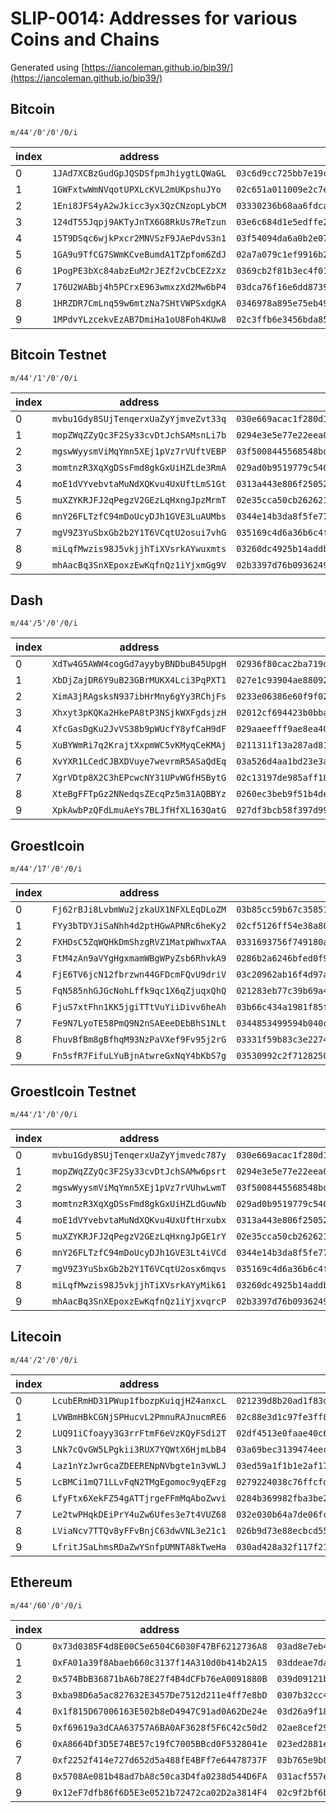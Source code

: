 # SLIP-0014: Addresses for various Coins and Chains

Generated using [https://iancoleman.github.io/bip39/](https://iancoleman.github.io/bip39/)

## Bitcoin

`m/44'/0'/0'/0/i`

index | address                              | public key                                                           | private key
------|--------------------------------------|----------------------------------------------------------------------|------------
   0  | `1JAd7XCBzGudGpJQSDSfpmJhiygtLQWaGL` | `03c6d9cc725bb7e19c026df03bf693ee1171371a8eaf25f04b7a58f6befabcd38c` | `L1KjqxZkUwdXaKNL15F2jJZVZpgi2HkHPHGyqTrQNNegyZez3A7Z`
   1  | `1GWFxtwWmNVqotUPXLcKVL2mUKpshuJYo`  | `02c651a011009e2c7e7b3ed2068857ca0a47cba35b73e06c32e3c06ef3aa67621d` | `KyBcuurcaJw6NqnZsmtpDqjbsS67PTXEZAK9QyFEDsyYjmNJJozj`
   2  | `1Eni8JFS4yA2wJkicc3yx3QzCNzopLybCM` | `03330236b68aa6fdcaca0ea72e11b360c84ed19a338509aa527b678a7ec9076882` | `L3yYwqub7bYq6qKkPf9UAE7uuZYV8adAHvEaceXY9fKX8G7FDCoZ`
   3  | `124dT55Jqpj9AKTyJnTX6G8RkUs7ReTzun` | `03e6c684d1e5edffe2fc43d260eb19fea91754b92e90627df7f87e06fc12c6a485` | `L2SNnZeTNHwgr9mayyHLZxmpyQN4SNbrxjBf9Rwq5Fvu2wwTm476`
   4  | `15T9DSqc6wjkPxcr2MNVSzF9JAePdvS3n1` | `03f54094da6a0b2e0799286268bb59ca7c83538e81c78e64f6333f40f9e0e222c0` | `L4jzKXRhQXesPeUSUNi7EMHAEBFzwJuAkZsNi5tja9rLxgGajwPv`
   5  | `1GA9u9TfCG7SWmKCveBumdA1TZpfom6ZdJ` | `02a7a079c1ef9916b289c2ff21a992c808d0de3dfcf8a9f163205c5c9e21f55d5c` | `L1N67rzEMn6fqvhkFeDnt11LMxYdGZtGQgdYVuASNpmQRawgbJEN`
   6  | `1PogPE3bXc84abzEuM2rJEZf2vCbCEZzXz` | `0369cb2f81b3ec4f0132cf1ac88f09332439773b3f1579bb6557717d0b720c7226` | `L3Y5pgT2ewKqdqh6kcGDQ7YHFoW5Vh4xErrPqb4Yjb5re9QYZw7D`
   7  | `176U2WABbj4h5PCrxE963wmxzXd2Mw6bP4` | `03dca76f16e6dd87396c5cdae1af1515b60d104fba881cd7591fe6fa60ef3aeabd` | `L2RpVajejxusxUXqLHTFJAyp1nzJnT2xuJpfm7Uah4GGUHz7XD58`
   8  | `1HRZDR7CmLnq59w6mtzNa7SHtVWPSxdgKA` | `0346978a895e75eb498dbf4aff8fa334e6994db1b34a4f2576adc9225415eb9548` | `Kx8nBDjAkXkykD62AF8XjP8W5Z4a79iZC8Z7axyDWXsZTcn5agzM`
   9  | `1MPdvYLzcekvEzAB7DmiHa1oU8Foh4KUw8` | `02c3ffb6e3456bda85d17845a764f23a54aad4fd39260d5c8da6493134713862ca` | `L1xWyxmCkjsB2Z9wnjoZ5TGabeg8KbpZt1PjgVsKA9pn3L7JCiTs`

## Bitcoin Testnet

`m/44'/1'/0'/0/i`

index | address                              | public key                                                           | private key
------|--------------------------------------|----------------------------------------------------------------------|------------
   0  | `mvbu1Gdy8SUjTenqerxUaZyYjmveZvt33q` | `030e669acac1f280d1ddf441cd2ba5e97417bf2689e4bbec86df4f831bf9f7ffd0` | `cPigoY3hubxpXad1t5WmxpcQpmezLeCcbpA7EpyhDofFnein2wF5`
   1  | `mopZWqZZyQc3F2Sy33cvDtJchSAMsnLi7b` | `0294e3e5e77e22eea0e4c0d30d89beb4db7f69b4bf1ae709e411d6a06618b8f852` | `cVN8eHRQh8r9THM2Mu5HCSjx6cfVdssqGL1KeiCKBwUouyf6K5F5`
   2  | `mgswWyysmViMqYmn5XEj1pVz7rVUftVEBP` | `03f5008445568548bd745a3dedccc6048969436bf1a49411f60938ff1938941f14` | `cUCiXe6qNE43rEJkSR9e1Tt37W5gQmmGeBiSmXzDbZgxbs5Z5nvK`
   3  | `momtnzR3XqXgDSsFmd8gkGxUiHZLde3RmA` | `029ad0b9519779c540b34fa8d11d24d14a5475546bfa28c7de50573d22a503ce21` | `cTAi8RAF2htyUn3F921npbuJLSVdYfpfwqjwLEAPkqvFxLAF716k`
   4  | `moE1dVYvebvtaMuNdXQKvu4UxUftLmS1Gt` | `0313a443e806f25052ac7363adc689fcfa72893f2a51a35ab5e096ed5e6cd8517e` | `cUmGFJMq5Vkh4rjKHe4J4S5adJH1E8xFJJ2ZARBSZNBVzYwj1RvH`
   5  | `muXZYKRJFJ2qPegzV2GEzLqHxngJpzMrmT` | `02e35cca50cb2626212bce8fdfb988bb33f303b15536e9f84f018e63045dbb84ac` | `cRHMG1RjgVWTdUNEgDD5oNEvQvBAha5N3YntnT7rC8yekePLGQwR`
   6  | `mnY26FLTzfC94mDoUcyDJh1GVE3LuAUMbs` | `0344e14b3da8f5fe77a5465d0f8fe089d64ed5517d1f1f989edd00f530938a2c22` | `cS9rFFu8douRgweuQKLdF4QXpS3H1UeoNxZWTt6K874nt4sy56HX`
   7  | `mgV9Z3YuSbxGb2b2Y1T6VCqtU2osui7vhG` | `035169c4d6a36b6c4f3e210f46d329efa1cb7a67ffce7d62062d4a8a17c23756e1` | `cQ1Uh9vXLhaoEgPGUEGMoWACpzrVesmB8G4KdK5vZBnLBifyB29Q`
   8  | `miLqfMwzis98J5vkjjhTiXVsrkAYwuxmts` | `03260dc4925b14addb52b4e62c698b99d2318f3d909477a081ae8e5d94dc3c66d8` | `cPwi3WVwjgr422fBeLa22UHwRkQEMZqoJBjevuosqd25yyYekEkF`
   9  | `mhAacBq3SnXEpoxzEwKqfnQz1iYjxmGg9V` | `02b3397d76b093624981b3c3a279c79496d16820f821528b9e403bdfc162b34c3c` | `cRkkmKXgTmq3Je2B71Rn4HQxeo2hEqvtUeQ5r4Q7eKr5qtq6vzu4`

## Dash

`m/44'/5'/0'/0/i`

index | address                              | public key                                                           | private key
------|--------------------------------------|----------------------------------------------------------------------|------------
   0  | `XdTw4G5AWW4cogGd7ayybyBNDbuB45UpgH` | `02936f80cac2ba719ddb238646eb6b78a170a55a52a9b9f08c43523a4a6bd5c896` | `XFiosCguxccAvHDasUYWU4mmx4PABR4dDQhk99k8D2N9cKeTRnYq`
   1  | `XbDjZajDR6Y9uB23GBrMUKX4Lci3PqPXT1` | `027e1c93904ae880921decff4042cee3901c984fb89f33b39e9cf1db544002e6ba` | `XKCAE7yNMpRyczUehbX1aMQabUqd8g5Hx2FobmkZ2QVUmoRFiKGJ`
   2  | `XimA3jRAgsksN937ibHrMny6gYy3RChjFs` | `0233e06386e60f9f02fcd2b73f1868cdf5a6dfdcebcd6ddc2b337b25feb1053532` | `XBscYDmgeg6xuK9tUZk5itHGYRqs5VqpUcu4Yn5An3TJrfz7xfgb`
   3  | `Xhxyt3pKQKa2HkePA8tP3NSjkWXFgdsjzH` | `02012cf694423b0bba8a54596f4923c1c8d74458f884f8d611c7305ca6d25320d1` | `XEkU65os4QjrLYy8HKxfEYtFyuy7RqMAGpHDEgSdMjFWtDFDRPid`
   4  | `XfcGasDgKu2JvVS38b9pWUcfY8yfCaH9dF` | `029aaeefff9ae8ea408de41747ac634b49cb90e111b1ac623c3c742dc5ebe42737` | `XFaR8NpQjY8wWrUPNmedwvXyFQTJyj75k1jfYh4Bs2sfBzmfTRFz`
   5  | `XuBYWmRi7q2KrajtXxpmWC5vKMyqCeKMAj` | `0211311f13a287ad81adf710cc837f66b2ce432070752c376861d08c7b91eda67e` | `XEBxR4AExnhCEBXLvQGX9KYg1TwSfngN4CgnzMeY6zeAgLQYxnYH`
   6  | `XvYXR1LCedCJBXDVuye7wevrmR5ASaQdEq` | `03a526d4aa1bd23e3a4d21646b25901d30734b09413eb6462f9251707db0da0f0a` | `XEo8Haet4xLXrPiEbmRogGXjs8UyeowRUXHrfKkF45m32w18u7hK`
   7  | `XgrVDtp8X2C3hEPcwcNY31UPvWGfHSBytG` | `02c13197de985aff1847a0b0b6fa41d750cdcf3dee03b3e209729ea4a5c99341a7` | `XBdQ7YnpdKqyuA5RH2RzwfWnACKgpTJg9STbxrGFmgoKG7URhYGN`
   8  | `XteBgFFTpGz2NNedqsZEcqPz5m31AQBBYz` | `0260ec3beb9f51b4de98fe7f4c13814077603b6211c9e6acdd1c7b0cc796450d79` | `XK13VgxcbF3h9Hr9g5bn1uuhtuaNsfEbcFzQxUsowVVeV7LKGQRy`
   9  | `XpkAwbPzQFdLmuAeYs7BLJfHfXL163QatG` | `027df3bcb58f397d99ec944ae74b15f15bf6ab24190e11e7d3fc164107eb36258b` | `XEq1Rvq4AQKNm52pqiaeUnyG6DZ9Zf6EvrmaZ23Xx2aVrUPYkq6b`

## Groestlcoin

`m/44'/17'/0'/0/i`

index | address                              | public key                                                           | private key
------|--------------------------------------|----------------------------------------------------------------------|------------
   0  | `Fj62rBJi8LvbmWu2jzkaUX1NFXLEqDLoZM` | `03b85cc59b67c35851eb5060cfc3a759a482254553c5857075c9e247d74d412c91` | `KyEjYKtiAqyERxq6f9SMQ29GinrThjVrEmfdUrKZz6ZPnPxr8Hor`
   1  | `FYy3bTDYJiSaNhh4d2ptHGwAPNRc6heKy2` | `02cf5126ff54e38a80a919579d7091cafe24840eab1d30fe2b4d59bdd9d267cad8` | `KyYazbWftZUkCf2k9YFQr6UXtfjAw3vnZXyep6pz9PWATWm6wKaL`
   2  | `FXHDsC5ZqWQHkDmShzgRVZ1MatpWhwxTAA` | `0331693756f749180aeed0a65a0fab0625a2250bd9abca502282a4cf0723152e67` | `L189RB5TvaJX6p3mnjaoJ12R2GGzdxu1iDUvJPdT3d9Wh8c3g9q9`
   3  | `FtM4zAn9aVYgHgxmamWBgWPyZsb6RhvkA9` | `0286b2a6246bfed0f9a3a4e2ccb49b6989fe078177580b763bbe01e3d4fdfecacd` | `KwwoyZrELnXJc1mvuviWCWc3xSZDBUfnpgwee81B6H83myTQ43y9`
   4  | `FjE6TV6jcN12fbrzwn44GFDcmFQvU9driV` | `03c20962ab16f4d97a4f6f8b83f73a05457794ced25debbf8299336e6ac48bf40d` | `L3rGDCVjokG5caEwpxkQSUuDAQc7arsHCzSiFgzqMpJckyVVXAv9`
   5  | `FqN585nhGJGcNohLffk9qc1X6qZjuqxQhQ` | `021283eb77c39b69a4a5920191e884b71d202fe658057b5b2258db357b8731e707` | `KwhgmgqhztPTRKSTwnYz6QpFVQNL9BGfgvfHLxsQrvuAZb4kDhRR`
   6  | `FjuS7xtFhn1KK5jgiTTtVuYiiDivv6heAh` | `03b66c434a1981f85fdb1c8aaa8f6fd2e02dd267b72f832f3fb2a82b25c24c7d41` | `KxtPi5etKLJcF2tzis3ENn8LSCXy36qU6pJqD5J6C9TwYP3qnsFm`
   7  | `Fe9N7LyoTE58PmQ9N2nSAEeeDEbBhS1NLt` | `0344853499594b040ca8c4f605b5f5005d0c4fdf475cd75f158444c6d86b11f3ca` | `Kx4cu3FjSujkjTQVz8LDArXkpScgyMbtJDHEWWaHsrmnTXmtW9M5`
   8  | `FhuvBfBm8gBfhqM93NzPaVXef9Fv95j2rG` | `03331f59b83c3e2274d4b25ca7643f55822e217339132f26e6ce2db82b6e1f8062` | `L3UA7k9U8x5PTc7XQoDtzM5qisNF7XrEkhufF6X73D4iahSMn7t2`
   9  | `Fn5sfR7FifuLYuBjnAtwreGxNqY4bKbS7g` | `03530992c2f712825050f987aa98b2b7cacd4fbd007aef453675afcc1d750c456a` | `KxvLzbDGH6xL92nHVn4kBAHMaEdRJneqhfiF7btgKT5oa6D1KwWx`

## Groestlcoin Testnet

`m/44'/1'/0'/0/i`

index | address                              | public key                                                           | private key
------|--------------------------------------|----------------------------------------------------------------------|------------
   0  | `mvbu1Gdy8SUjTenqerxUaZyYjmvedc787y` | `030e669acac1f280d1ddf441cd2ba5e97417bf2689e4bbec86df4f831bf9f7ffd0` | `cPigoY3hubxpXad1t5WmxpcQpmezLeCcbpA7EpyhDofFnedLHBaT`
   1  | `mopZWqZZyQc3F2Sy33cvDtJchSAMw6psrt` | `0294e3e5e77e22eea0e4c0d30d89beb4db7f69b4bf1ae709e411d6a06618b8f852` | `cVN8eHRQh8r9THM2Mu5HCSjx6cfVdssqGL1KeiCKBwUouyeX5wXZ`
   2  | `mgswWyysmViMqYmn5XEj1pVz7rVUhwLwmT` | `03f5008445568548bd745a3dedccc6048969436bf1a49411f60938ff1938941f14` | `cUCiXe6qNE43rEJkSR9e1Tt37W5gQmmGeBiSmXzDbZgxbs6qx83w`
   3  | `momtnzR3XqXgDSsFmd8gkGxUiHZLdGuwNb` | `029ad0b9519779c540b34fa8d11d24d14a5475546bfa28c7de50573d22a503ce21` | `cTAi8RAF2htyUn3F921npbuJLSVdYfpfwqjwLEAPkqvFxL9w2gMf`
   4  | `moE1dVYvebvtaMuNdXQKvu4UxUftHrxubx` | `0313a443e806f25052ac7363adc689fcfa72893f2a51a35ab5e096ed5e6cd8517e` | `cUmGFJMq5Vkh4rjKHe4J4S5adJH1E8xFJJ2ZARBSZNBVzYwFUfyE`
   5  | `muXZYKRJFJ2qPegzV2GEzLqHxngJpGE1rY` | `02e35cca50cb2626212bce8fdfb988bb33f303b15536e9f84f018e63045dbb84ac` | `cRHMG1RjgVWTdUNEgDD5oNEvQvBAha5N3YntnT7rC8yekeHrXcuQ`
   6  | `mnY26FLTzfC94mDoUcyDJh1GVE3Lt4iVCd` | `0344e14b3da8f5fe77a5465d0f8fe089d64ed5517d1f1f989edd00f530938a2c22` | `cS9rFFu8douRgweuQKLdF4QXpS3H1UeoNxZWTt6K874nt4vDYQJp`
   7  | `mgV9Z3YuSbxGb2b2Y1T6VCqtU2osx6mqvs` | `035169c4d6a36b6c4f3e210f46d329efa1cb7a67ffce7d62062d4a8a17c23756e1` | `cQ1Uh9vXLhaoEgPGUEGMoWACpzrVesmB8G4KdK5vZBnLBifd1t1d`
   8  | `miLqfMwzis98J5vkjjhTiXVsrkAYyMik61` | `03260dc4925b14addb52b4e62c698b99d2318f3d909477a081ae8e5d94dc3c66d8` | `cPwi3WVwjgr422fBeLa22UHwRkQEMZqoJBjevuosqd25yyZB6Yk5`
   9  | `mhAacBq3SnXEpoxzEwKqfnQz1iYjxvqrcP` | `02b3397d76b093624981b3c3a279c79496d16820f821528b9e403bdfc162b34c3c` | `cRkkmKXgTmq3Je2B71Rn4HQxeo2hEqvtUeQ5r4Q7eKr5qtnuEeMs`

## Litecoin

`m/44'/2'/0'/0/i`

index | address                              | public key                                                           | private key
------|--------------------------------------|----------------------------------------------------------------------|------------
   0  | `LcubERmHD31PWup1fbozpKuiqjHZ4anxcL` | `021239d8b20ad1f83d34383e82075d0e11f7a98d06f9e015b56cff61db1e4f8c25` | `T5wTndHdQ1sDnQhApMnDrbQV56PEnjZeRMq9ao2aRJALyUdjdExP`
   1  | `LVWBmHBkCGNjSPHucvL2PmnuRAJnucmRE6` | `02c88e3d1c97fe3ff8eb2f51c37ca66cbfabb6404ddf8158478fae3b8a90e98035` | `TAZnJTHBjN7UoXV6v1aGhVkgq7kBbtXe9h1oKND7LHGS4FC5wnKQ`
   2  | `LUQ91iCfoayy3G3rrFtmF6eVzKQyFSdi2T` | `02df4513e0faae40c6e1dbca606c4fe6c3e22d00a30024ea2b01b7da0097a97f82` | `T3bxs7ZtsnCrXn1dhYJeRBu2FkLFLf8oyhiahMkhdJwxiDVAUP1e`
   3  | `LNk7cQvGW5LPgkii3RUX7YQWtX6HjmLbB4` | `03a69bec3139474eec35f7c87d59f8b6ec37423dbcfce5c5d090bd26de604a2b70` | `T3SQgQ4byehx5ayT98PE7ZDPr68taysoW2Hm6FyDNWuyKiBpWa3L`
   4  | `Laz1nYzJwrGcaZDEERENpNVbgte1n3vWLJ` | `03ed59a1f1b1e2af17ae00ff373a3cedd8b7bd3c4723a76d469e52ec8caba09337` | `T5HGaZgAs35kWheKDFDhdHz1sqNgo3FitUaeBegugamfFxRSjYga`
   5  | `LcBMCi1mQ71LLvFqN2TMgEgomoc9yqEFzg` | `0279224038c76ffcfd1a95ca5d93bcb15c426e18776362fcddd76ff7cc60b9a25d` | `TAdPGc81ANgVhvEVyK5K5DQee4DEv1dDeXAUCBqn6ocPx5Wdi7qc`
   6  | `LfyFtx6XekFZ54gATTjrgeFFmMqAboZwvi` | `0284b369982fba3be2ef729a96b13806b2372c6f3b5209c44fd5ce29c0a1eca976` | `T8WecZVp58aYSvtaw8PAhhx2hxMRBUuvT25dtDyk4x6vE97PHnAY`
   7  | `Le2twPHqkDEiPrY4uZw6Ufes3e7t4VUZ68` | `032e030b64a7de06fc972b7fb82ca4392c4e5a535ce942f32d6b660b1d58b5176c` | `T5ojDJgMa3QYZkst9po2B6P5SXyP4vFuBFZBhvyp8E9Ek74yCzoE`
   8  | `LViaNcv7TTQv8yFFvBnjC63dwVNL3e21c1` | `026b9d73e88ecbcd55a68e0a8e6c651e2543075b85fc6e85386e1a8009e9a55abe` | `T7YQp9UidMzNSRJHPpCVWeANPpDK5Nz1MhfWuP5sy6YFUB5VJiat`
   9  | `LfritJSaLhmsRDaZwYSnfpUMNTA8kTweHa` | `030ad428a32f117f21cbf581630858b28baa957cb475ac43b7536b1a1da3d00293` | `T3WSZzJmXPZB7Mr5vAQ5qmi2b9zFww5oLHqUcyy7371d9ujZb8Kb`

## Ethereum

`m/44'/60'/0'/0/i`

index | address                                      | public key                                                           | private key
------|----------------------------------------------|----------------------------------------------------------------------|------------
   0  | `0x73d0385F4d8E00C5e6504C6030F47BF6212736A8` | `03ad8e7eb4f3a7d1a409fa7bdc7b79d8840fe746d3fa9ee17fee4f84631ec1430b` | `759e46263f1505994d11142d70027975c9b9fef15489b09bd987eb8a31aba0db`
   1  | `0xFA01a39f8Abaeb660c3137f14A310d0b414b2A15` | `03ddeae7da4e54757d3f3038315344709971849a971d2619797d9b8574e373ae9b` | `616883a861adaab932634c283e294bcfdc9797757984bc4a15a9484ada947177`
   2  | `0x574BbB36871bA6b78E27f4B4dCFb76eA0091880B` | `039d09121b995a1f7fe5d30996f6a66fff4688f8eee096faea2957e1fe53923860` | `4f74b7bb78734476e41caa28a397493260103f4ccf0b8a14fe340da5a8a7e22c`
   3  | `0xba98D6a5ac827632E3457De7512d211e4ff7e8bD` | `0307b32cc46360c9acf750da7acf7dce918aee97dd383236248c9c79b8efbd98fc` | `a02122e1ac06fb63da2fd293706c91b5839108de765dc9ce3e2d3fb1573bafd4`
   4  | `0x1f815D67006163E502b8eD4947C91ad0A62De24e` | `03d26a9f183bbb531e140ab3d87bca361706b4c4be7c731e29160cab833e7a9282` | `f686b6033ef11ad995ff93b240bd28b04c6dc3a24cb35861b642f7ba969564e0`
   5  | `0xf69619a3dCAA63757A6BA0AF3628f5F6C42c50d2` | `02ae8cef29ef6d2ad9b98af746589743c510e4b49784ec1181a079b4b1df3c5211` | `945f0973cd011048b56bb87887ad782c72b09ff181f4af97ad033581ea009a74`
   6  | `0xA8664Df3D5E74BE57c19fC7005BBcd0F5328041e` | `023ed2881ee76991dafd40e33df96a88a5e929869635cdfc261e947d1e9ca31be9` | `7226389c1de87a3498234ad49e00e48060609b839616de313b341c6245142993`
   7  | `0xf2252f414e727d652d5a488fE4BFf7e64478737F` | `03b765e9b8ba13ffb45e69f038bf1506aa2ecf1f1824c88551f98e93026c06e6b4` | `640dfbf3d433c548d0a1b9d0d5dc824f72d631cdfca0902ad16788b6b3081067`
   8  | `0x5708Ae081b48ad7bA8c50ca3D4fa0238d544D6FA` | `031acf557e85d59e0305b8b79d4a5cc5077d09811206be208c00c4e457e7017ac1` | `728a3bd762ac7a25d58eafcd3240bb783304cd323e78b5967a8ecdb4c1e1a982`
   9  | `0x12eF7dfb86f6D5E3e0521b72472ca02D2a3814F4` | `02c9f2bf6bbf6244eec9866ad6eb6dec628cbf71f2e2cb77c25d72baeca2c32f61` | `9ee5234da5069eede6135c0f684fd0b633504a04614c740aef47a57a28c0384d`

